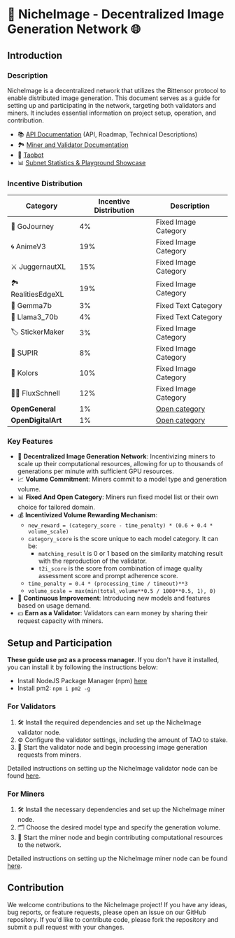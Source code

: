 

# 🎨 NicheImage - Decentralized Image Generation Network 🌐

## Introduction

### Description
NicheImage is a decentralized network that utilizes the Bittensor protocol to enable distributed image generation. This document serves as a guide for setting up and participating in the network, targeting both validators and miners. It includes essential information on project setup, operation, and contribution.

- 📚 [API Documentation](https://docs.nichetensor.com) (API, Roadmap, Technical Descriptions)
- 🏞️ [Miner and Validator Documentation](https://chestnut-radar-416.notion.site/SN23-SocialTensor-Docs-75202763e797465b88f4d395cb1a14ef)
- 🤖 [Taobot](https://interact.tao.bot/social-tensor)
- 📊 [Subnet Statistics & Playground Showcase](https://studio.nichetensor.com/)

### Incentive Distribution

| Category        | Incentive Distribution | Description                                                                                                        |
|-----------------|------------------------|--------------------------------------------------------------------------------------------------------------------|
| 🧭 GoJourney       | 4%                     | Fixed Image Category                                                                                        |
| 🌀 AnimeV3         | 19%                    | Fixed Image Category                                                                                  |
| ⚔️ JuggernautXL | 15%                    | Fixed Image Category                                                            |
| 🏞️ RealitiesEdgeXL  | 19%                    | Fixed Image Category                                                      |
| 💎 Gemma7b         | 3%                     | Fixed Text Category                                                     |
| 🦙 Llama3_70b      | 4%                     | Fixed Text Category|
| 🏷️ StickerMaker    | 3%                     | Fixed Image Category |
| 🌟 SUPIR    | 8%                     | Fixed Image Category |
| 🌟 Kolors | 10% | Fixed Image Category |
| 🌟🌟 FluxSchnell | 12% | Fixed Image Category |
| **OpenGeneral** | 1% | [Open category](/docs/open_category_reward_mechanism.md) |
| **OpenDigitalArt** | 1% | [Open category](/docs/open_category_reward_mechanism.md) |

### Key Features
- 🚀 **Decentralized Image Generation Network**: Incentivizing miners to scale up their computational resources, allowing for up to thousands of generations per minute with sufficient GPU resources.
- 📈 **Volume Commitment**: Miners commit to a model type and generation volume.
- 📊 **Fixed And Open Category**: Miners run fixed model list or their own choice for tailored domain.
- 💰 **Incentivized Volume Rewarding Mechanism**: 
  - `new_reward = (category_score - time_penalty) * (0.6 + 0.4 * volume_scale)`
  - `category_score` is the score unique to each model category. It can be:
    - `matching_result` is 0 or 1 based on the similarity matching result with the reproduction of the validator.
    - `t2i_score` is the score from combination of image quality assessment score and prompt adherence score.
  - `time_penalty = 0.4 * (processing_time / timeout)**3`
  - `volume_scale = max(min(total_volume**0.5 / 1000**0.5, 1), 0)`
- 🌟 **Continuous Improvement**: Introducing new models and features based on usage demand.
- 💵 **Earn as a Validator**: Validators can earn money by sharing their request capacity with miners.

## Setup and Participation

**These guide use `pm2` as a process manager**. If you don't have it installed, you can install it by following the instructions below:
- Install NodeJS Package Manager (npm) [here](https://nodejs.org/en/download/package-manager)
- Install pm2: `npm i pm2 -g`

### For Validators
1. 🛠️ Install the required dependencies and set up the NicheImage validator node.
2. ⚙️ Configure the validator settings, including the amount of TAO to stake.
3. 🚀 Start the validator node and begin processing image generation requests from miners.

Detailed instructions on setting up the NicheImage validator node can be found [here](docs/validator.md).

### For Miners
1. 🛠️ Install the necessary dependencies and set up the NicheImage miner node.
2. 🗂️ Choose the desired model type and specify the generation volume.
3. 🚀 Start the miner node and begin contributing computational resources to the network.

Detailed instructions on setting up the NicheImage miner node can be found [here](docs/miner.md).

## Contribution
We welcome contributions to the NicheImage project! If you have any ideas, bug reports, or feature requests, please open an issue on our GitHub repository. If you'd like to contribute code, please fork the repository and submit a pull request with your changes.

